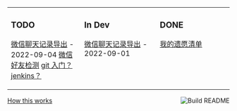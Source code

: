 <table><tr><td valign="top" width="33%">

### TODO
<!-- recent_releases starts -->
[微信聊天记录导出]() - 2022-09-04
[微信好友检测]()
[git 入门？]() 
[jenkins？]() 

<!-- [datasette-sitemap 1.0](https://github.com/simonw/datasette-sitemap/releases/tag/1.0) - 2022-08-30

[datasette-block-robots 1.1](https://github.com/simonw/datasette-block-robots/releases/tag/1.1) - 2022-08-30

[sqlite-utils 3.29](https://github.com/simonw/sqlite-utils/releases/tag/3.29) - 2022-08-28

[datasette-multiline-links 0.1](https://github.com/simonw/datasette-multiline-links/releases/tag/0.1) - 2022-08-24

[datasette-publish-vercel 0.14.2](https://github.com/simonw/datasette-publish-vercel/releases/tag/0.14.2) - 2022-08-24

[datasette-edit-schema 0.5.1](https://github.com/simonw/datasette-edit-schema/releases/tag/0.5.1) - 2022-08-22

[pocket-to-sqlite 0.2.2](https://github.com/dogsheep/pocket-to-sqlite/releases/tag/0.2.2) - 2022-08-22 -->
<!-- recent_releases ends -->
<!-- More on [CrudBaby 的编程间](https://live.bilibili.com/22574514?visit_id=bx00pjmqduo0) -->
</td><td valign="top" width="34%">

### In Dev
<!-- blog starts -->
[微信聊天记录导出](http://simonwillison.net/2022/Sep/1/sqlite-duckdb-paper/) - 2022-09-01

<!-- [Stable Diffusion is a really big deal](http://simonwillison.net/2022/Aug/29/stable-diffusion/) - 2022-08-29

[Building a searchable archive for the San Francisco Microscopical Society](http://simonwillison.net/2022/Aug/25/sfms-archive/) - 2022-08-25

[Analyzing ScotRail audio announcements with Datasette - from prototype to production](http://simonwillison.net/2022/Aug/21/scotrail/) - 2022-08-21

[Plugin support for Datasette Lite](http://simonwillison.net/2022/Aug/17/datasette-lite-plugins/) - 2022-08-17

[Litestream backups for Datasette Cloud (and weeknotes)](http://simonwillison.net/2022/Aug/11/litestream-backups/) - 2022-08-11 -->
<!-- blog ends -->
<!-- More on [CrudBaby 的编程间](https://live.bilibili.com/22574514?visit_id=bx00pjmqduo0) -->
</td><td valign="top" width="33%">

### DONE
<!-- tils starts -->
[我的遗愿清单]() 

<!-- [Loading Twitter Birdwatch into SQLite for analysis with Datasette](https://til.simonwillison.net/twitter/birdwatch-sqlite) - 2022-09-03


[How to scp files to and from Fly](https://til.simonwillison.net/fly/scp) - 2022-09-02

[SQLite VACUUM: database or disk is full](https://til.simonwillison.net/sqlite/vacum-disk-full) - 2022-08-29

[Seeing which functions are unique to a specific SQLite / Datasette instance](https://til.simonwillison.net/sqlite/function-list) - 2022-08-23

[Trying out Quarto on macOS](https://til.simonwillison.net/quarto/trying-out-quarto) - 2022-08-18 -->
<!-- tils ends -->
<!-- More on [CrudBaby 的编程间](https://live.bilibili.com/22574514?visit_id=bx00pjmqduo0) -->
</td></tr></table>

<a href="https://github.com/simonw/simonw/actions"><img src="https://github.com/simonw/simonw/workflows/Build%20README/badge.svg" align="right" alt="Build README"></a> <a href="https://simonwillison.net/2020/Jul/10/self-updating-profile-readme/">How this works</a>
